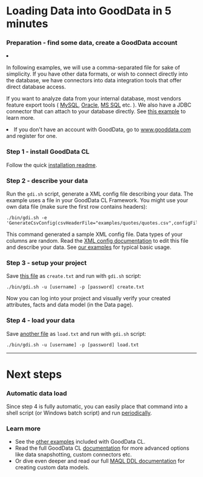 <div style="text-align: center; margin-top: 25px;">
    <object width="640" height="456"><param name="allowfullscreen" value="true" /><param name="allowscriptaccess" value="always" /><param name="movie" value="http://vimeo.com/moogaloop.swf?clip_id=12674036&amp;server=vimeo.com&amp;show_title=1&amp;show_byline=0&amp;show_portrait=0&amp;color=576bab&amp;fullscreen=1" /><embed src="http://vimeo.com/moogaloop.swf?clip_id=12674036&amp;server=vimeo.com&amp;show_title=1&amp;show_byline=0&amp;show_portrait=0&amp;color=576bab&amp;fullscreen=1" type="application/x-shockwave-flash" allowfullscreen="true" allowscriptaccess="always" width="640" height="456"></embed></object>
    <br>
</div>

# Loading Data into GoodData in 5 minutes

### Preparation - find some data, create a GoodData account

<li>
    <p>In following examples, we will use a comma-separated file for sake of simplicity. If you have other data formats, or wish to connect directly into the database, we have connectors into data integration tools that offer direct database access.</p>
    <p>If you want to analyze data from your internal database, most vendors feature export tools
        (
        <a href="http://dev.mysql.com/doc/refman/5.1/en/mysqldump.html" target="_blank">MySQL</a>,
        <a href="http://dev.mysql.com/doc/refman/5.1/en/mysqldump.html" target="_blank">Oracle</a>,
        <a href="http://technet.microsoft.com/en-us/library/dd255223.aspx">MS SQL</a> etc.
        ). We also have a JDBC connector that can attach to your database directly. See <a href="/gooddata-cl/examples/jdbc/">this example</a> to learn more.
    </p>
</li>
<li>If you don't have an account with GoodData, go to <a href="http://www.gooddata.com/">www.gooddata.com</a> and register for one.</li>

### Step 1 - install GoodData CL

Follow the quick [installation readme](/gooddata-cl/install.html).

<a name="describe" style="position:absolute">&nbsp;</a>
### Step 2 - describe your data

Run the `gdi.sh` script, generate a XML config file describing your data. The example uses a file in your GoodData CL Framework. You might use your own data file (make sure the first row contains headers):

    ./bin/gdi.sh -e 'GenerateCsvConfig(csvHeaderFile="examples/quotes/quotes.csv",configFile="config.xml");'

This command generated a sample XML config file. Data types of your columns are random. Read the [XML config documentation](/gooddata-cl/documentation.html) to edit this file and describe your data. See [our examples](/gooddata-cl/examples/) for typical basic usage.

### Step 3 - setup your project

Save [this file](create.txt) as `create.txt` and run with `gdi.sh` script:

    ./bin/gdi.sh -u [username] -p [password] create.txt

Now you can log into your project and visually verify your created attributes, facts and data model (in the Data page).

<a name="upload" style="position:absolute">&nbsp;</a>
### Step 4 - load your data

Save [another file](load.txt) as `load.txt` and run with `gdi.sh` script:

    ./bin/gdi.sh -u [username] -p [password] load.txt

<hr>

# Next steps

<a name="automate" style="position:absolute">&nbsp;</a>
### Automatic data load

Since step 4 is fully automatic, you can easily place that command into a shell script (or Windows batch script) and run [periodically](http://en.wikipedia.org/wiki/Cron).
            
### Learn more

 * See the [other examples](/gooddata-cl/examples/) included with GoodData CL.
 * Read the full GoodData CL [documentation](/gooddata-cl/documentation.html) for more advanced options like data snapshotting, custom connectors etc.
 * Or dive even deeper and read our full [MAQL DDL documentation](/api/maql-ddl.html) for creating custom data models.
